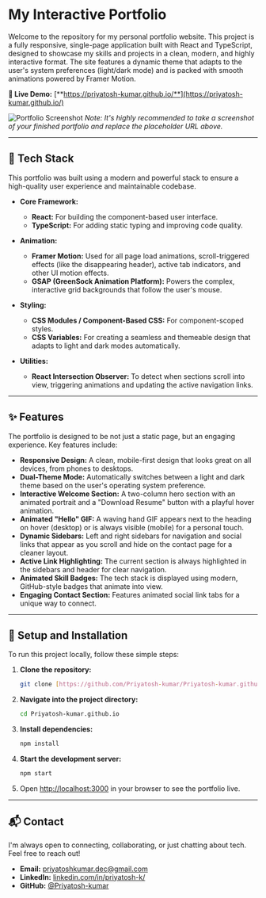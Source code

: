 # My Interactive Portfolio

Welcome to the repository for my personal portfolio website. This project is a fully responsive, single-page application built with React and TypeScript, designed to showcase my skills and projects in a clean, modern, and highly interactive format. The site features a dynamic theme that adapts to the user's system preferences (light/dark mode) and is packed with smooth animations powered by Framer Motion.

**🚀 Live Demo:** [**https://priyatosh-kumar.github.io/**](https://priyatosh-kumar.github.io/)

![Portfolio Screenshot](https://i.imgur.com/your-screenshot-url.png)
*Note: It's highly recommended to take a screenshot of your finished portfolio and replace the placeholder URL above.*

---

## 🧰 Tech Stack

This portfolio was built using a modern and powerful stack to ensure a high-quality user experience and maintainable codebase.

* **Core Framework:**
    * **React:** For building the component-based user interface.
    * **TypeScript:** For adding static typing and improving code quality.

* **Animation:**
    * **Framer Motion:** Used for all page load animations, scroll-triggered effects (like the disappearing header), active tab indicators, and other UI motion effects.
    * **GSAP (GreenSock Animation Platform):** Powers the complex, interactive grid backgrounds that follow the user's mouse.

* **Styling:**
    * **CSS Modules / Component-Based CSS:** For component-scoped styles.
    * **CSS Variables:** For creating a seamless and themeable design that adapts to light and dark modes automatically.

* **Utilities:**
    * **React Intersection Observer:** To detect when sections scroll into view, triggering animations and updating the active navigation links.

---

## ✨ Features

The portfolio is designed to be not just a static page, but an engaging experience. Key features include:

* **Responsive Design:** A clean, mobile-first design that looks great on all devices, from phones to desktops.
* **Dual-Theme Mode:** Automatically switches between a light and dark theme based on the user's operating system preference.
* **Interactive Welcome Section:** A two-column hero section with an animated portrait and a "Download Resume" button with a playful hover animation.
* **Animated "Hello" GIF:** A waving hand GIF appears next to the heading on hover (desktop) or is always visible (mobile) for a personal touch.
* **Dynamic Sidebars:** Left and right sidebars for navigation and social links that appear as you scroll and hide on the contact page for a cleaner layout.
* **Active Link Highlighting:** The current section is always highlighted in the sidebars and header for clear navigation.
* **Animated Skill Badges:** The tech stack is displayed using modern, GitHub-style badges that animate into view.
* **Engaging Contact Section:** Features animated social link tabs for a unique way to connect.

---

## 🚀 Setup and Installation

To run this project locally, follow these simple steps:

1.  **Clone the repository:**
    ```bash
    git clone [https://github.com/Priyatosh-kumar/Priyatosh-kumar.github.io.git](https://github.com/Priyatosh-kumar/Priyatosh-kumar.github.io.git)
    ```

2.  **Navigate into the project directory:**
    ```bash
    cd Priyatosh-kumar.github.io
    ```

3.  **Install dependencies:**
    ```bash
    npm install
    ```

4.  **Start the development server:**
    ```bash
    npm start
    ```

5.  Open [http://localhost:3000](http://localhost:3000) in your browser to see the portfolio live.

---

## 📬 Contact

I'm always open to connecting, collaborating, or just chatting about tech. Feel free to reach out!

* **Email:** [priyatoshkumar.dec@gmail.com](mailto:priyatoshkumar.dec@gmail.com)
* **LinkedIn:** [linkedin.com/in/priyatosh-k/](https://www.linkedin.com/in/priyatosh-k/)
* **GitHub:** [@Priyatosh-kumar](https://github.com/Priyatosh-kumar)
